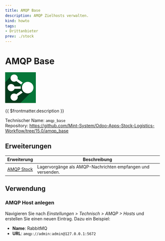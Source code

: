 ```yaml
---
title: AMQP Base
description: AMQP Zielhosts verwalten.
kind: howto
tags:
- Drittanbieter
prev: ./stock
---
```

# AMQP Base
![](attachments/odoo_icon_amqp.png)

{{ $frontmatter.description }}

Technischer Name: `amqp_base`\
Repository: <https://github.com/Mint-System/Odoo-Apps-Stock-Logistics-Workflow/tree/15.0/amqp_base>

## Erweiterungen

| Erweiterung                   | Beschreibung                                                |
| ----------------------------- | ----------------------------------------------------------- |
| [AMQP Stock](AMQP%20Stock.md) | Lagervorgänge als AMQP-Nachrichten empfangen und versenden. |

## Verwendung

### AMQP Host anlegen

Navigieren Sie nach *Einstellungen > Technisch > AMQP > Hosts* und erstellen Sie einen neuen Eintrag. Dazu ein Beispiel:

* **Name**: RabbitMQ
* **URL**: `amqp://admin:admin@127.0.0.1:5672`
